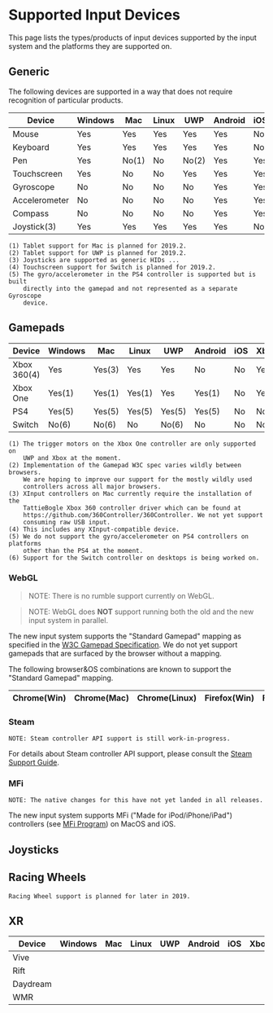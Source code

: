 # Supported Input Devices

This page lists the types/products of input devices supported by the input system and the platforms they are supported on.

## Generic

The following devices are supported in a way that does not require recognition of particular products.

|Device|Windows|Mac|Linux|UWP|Android|iOS|Xbox|PS4|Switch|WebGL|
|------|-------|---|-----|---|-------|---|----|---|------|-----|
|Mouse|Yes|Yes|Yes|Yes|Yes|No|Yes|Yes|No|Yes|
|Keyboard|Yes|Yes|Yes|Yes|Yes|No|Yes|Yes|No|Yes|
|Pen|Yes|No(1)|No|No(2)|Yes|Yes|No|No|No|No|
|Touchscreen|Yes|No|No|Yes|Yes|Yes|No|No|No(4)|No|
|Gyroscope|No|No|No|No|Yes|Yes|No|No(5)|No|No|
|Accelerometer|No|No|No|No|Yes|Yes|No|No(5)|No|No|
|Compass|No|No|No|No|Yes|Yes|No|No|No|No|
|Joystick(3)|Yes|Yes|Yes|Yes|Yes|No|No|No|No|No|

    (1) Tablet support for Mac is planned for 2019.2.
    (2) Tablet support for UWP is planned for 2019.2.
    (3) Joysticks are supported as generic HIDs ...
    (4) Touchscreen support for Switch is planned for 2019.2.
    (5) The gyro/accelerometer in the PS4 controller is supported but is built
        directly into the gamepad and not represented as a separate Gyroscope
        device.

## Gamepads

|Device|Windows|Mac|Linux|UWP|Android|iOS|Xbox|PS4|Switch|WebGL|
|------|-------|---|-----|---|-------|---|----|---|------|-----|
|Xbox 360(4)|Yes|Yes(3)|Yes|Yes|No|No|Yes|No|No|No(2)|
|Xbox One|Yes(1)|Yes(1)|Yes(1)|Yes|Yes(1)|No|Yes|No|No|No(2)|
|PS4|Yes(5)|Yes(5)|Yes(5)|Yes(5)|Yes(5)|No|No|Yes|No|No|
|Switch|No(6)|No(6)|No|No(6)|No|No|No|No|Yes|No|

    (1) The trigger motors on the Xbox One controller are only supported on
        UWP and Xbox at the moment.
    (2) Implementation of the Gamepad W3C spec varies wildly between browsers.
        We are hoping to improve our support for the mostly wildly used
        controllers across all major browsers.
    (3) XInput controllers on Mac currently require the installation of the
        TattieBogle Xbox 360 controller driver which can be found at
        https://github.com/360Controller/360Controller. We not yet support
        consuming raw USB input.
    (4) This includes any XInput-compatible device.
    (5) We do not support the gyro/accelerometer on PS4 controllers on platforms
        other than the PS4 at the moment.
    (6) Support for the Switch controller on desktops is being worked on.

### WebGL

>NOTE: There is no rumble support currently on WebGL.

>NOTE: WebGL does __NOT__ support running both the old and the new input system in parallel.

The new input system supports the "Standard Gamepad" mapping as specified in the [W3C Gamepad Specification](https://www.w3.org/TR/gamepad/#remapping). We do not yet support gamepads that are surfaced by the browser without a mapping.

The following browser&OS combinations are known to support the "Standard Gamepad" mapping.

|Chrome(Win)|Chrome(Mac)|Chrome(Linux)|Firefox(Win)|Firefox(Mac)|....|
|-----------|-----------|-------------|------------|------------|----|

### Steam

    NOTE: Steam controller API support is still work-in-progress.

For details about Steam controller API support, please consult the [Steam Support Guide](Steam.md).

### MFi

    NOTE: The native changes for this have not yet landed in all releases.

The new input system supports MFi ("Made for iPod/iPhone/iPad") controllers (see [MFi Program](https://developer.apple.com/programs/mfi/)) on MacOS and iOS.

## Joysticks

## Racing Wheels

    Racing Wheel support is planned for later in 2019.

## XR

|Device|Windows|Mac|Linux|UWP|Android|iOS|Xbox|PS4|Switch|WebGL|
|------|-------|---|-----|---|-------|---|----|---|------|-----|
|Vive|
|Rift|
|Daydream|
|WMR|
